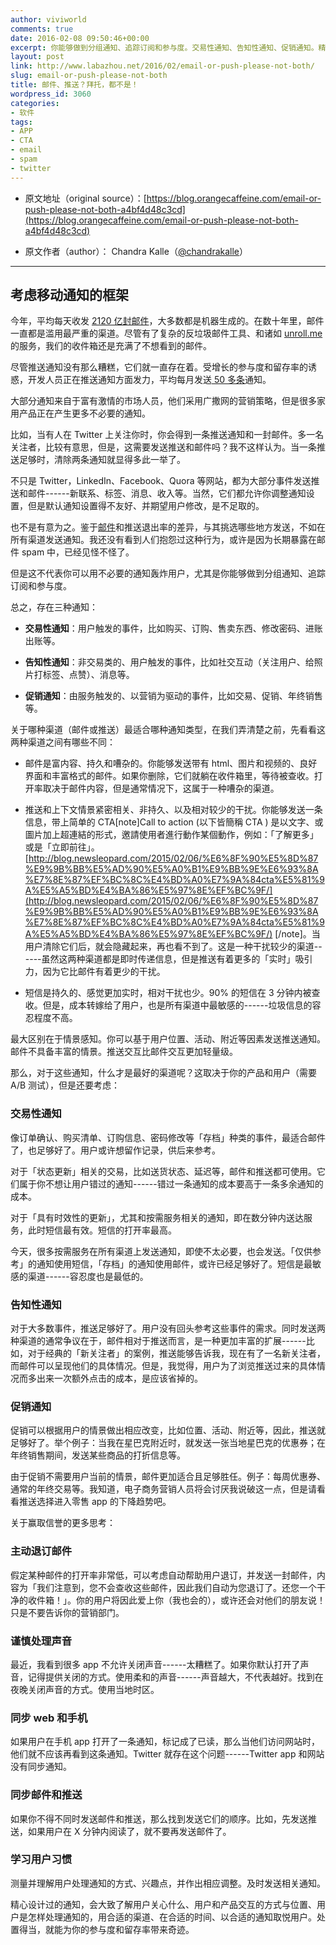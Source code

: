 ```yaml
---
author: viviworld
comments: true
date: 2016-02-08 09:50:46+00:00
excerpt: 你能够做到分组通知、追踪订阅和参与度。交易性通知、告知性通知、促销通知。精心设计过的通知，用合适的渠道、在合适的时间、以合适的通知取悦用户。处置得当，就能为你的参与度和留存率带来奇迹。
layout: post
link: http://www.labazhou.net/2016/02/email-or-push-please-not-both/
slug: email-or-push-please-not-both
title: 邮件、推送？拜托，都不是！
wordpress_id: 3060
categories:
- 软件
tags:
- APP
- CTA
- email
- spam
- twitter
---
```



	
  * 原文地址（original source）：[https://blog.orangecaffeine.com/email-or-push-please-not-both-a4bf4d48c3cd](https://blog.orangecaffeine.com/email-or-push-please-not-both-a4bf4d48c3cd)

	
  * 原文作者（author）： Chandra Kalle（[@chandrakalle](https://twitter.com/chandrakalle)）





* * *





## 考虑移动通知的框架


今年，平均每天收发 [2120 亿封邮件](http://www.radicati.com/wp/wp-content/uploads/2014/01/Email-Statistics-Report-2014-2018-Executive-Summary.pdf)，大多数都是机器生成的。在数十年里，邮件一直都是滥用最严重的渠道。尽管有了复杂的反垃圾邮件工具、和诸如 [unroll.me](https://unroll.me/) 的服务，我们的收件箱还是充满了不想看到的邮件。

尽管推送通知没有那么糟糕，它们就一直存在着。受增长的参与度和留存率的诱惑，开发人员正在推送通知方面发力，平均每月发送[ 50 多条](http://info.localytics.com/blog/2015-the-year-that-push-notifications-grew-up)通知。

大部分通知来自于富有激情的市场人员，他们采用广撒网的营销策略，但是很多家用产品正在产生更多不必要的通知。

比如，当有人在 Twitter 上关注你时，你会得到一条推送通知和一封邮件。多一名关注者，比较有意思，但是，这需要发送推送和邮件吗？我不这样认为。当一条推送足够时，清除两条通知就显得多此一举了。

不只是 Twitter，LinkedIn、Facebook、Quora 等网站，都为大部分事件发送推送和邮件------新联系、标签、消息、收入等。当然，它们都允许你调整通知设置，但是默认通知设置得不友好、并期望用户修改，是不足取的。

也不是有意为之。鉴于[邮件](http://www.labazhou.net/2015/01/email-the-good-parts/)和推送退出率的差异，与其挑选哪些地方发送，不如在所有渠道发送通知。我还没有看到人们抱怨过这种行为，或许是因为长期暴露在邮件 spam 中，已经见怪不怪了。

但是这不代表你可以用不必要的通知轰炸用户，尤其是你能够做到分组通知、追踪订阅和参与度。

总之，存在三种通知：



	
  * **交易性通知**：用户触发的事件，比如购买、订购、售卖东西、修改密码、进账出账等。

	
  * **告知性通知**：非交易类的、用户触发的事件，比如社交互动（关注用户、给照片打标签、点赞）、消息等。

	
  * **促销通知**：由服务触发的、以营销为驱动的事件，比如交易、促销、年终销售等。


关于哪种渠道（邮件或推送）最适合哪种通知类型，在我们弄清楚之前，先看看这两种渠道之间有哪些不同：

	
  * 邮件是富内容、持久和嘈杂的。你能够发送带有 html、图片和视频的、良好界面和丰富格式的邮件。如果你删除，它们就躺在收件箱里，等待被查收。打开率取决于邮件内容，但是通常情况下，这属于一种嘈杂的渠道。

	
  * 推送和上下文情景紧密相关、非持久、以及相对较少的干扰。你能够发送一条信息，带上简单的 CTA[note]Call to action (以下皆簡稱 CTA ) 是以文字、或圖片加上超連結的形式，邀請使用者進行動作某個動作，例如：「了解更多」或是「立即前往」。[http://blog.newsleopard.com/2015/02/06/%E6%8F%90%E5%8D%87%E9%9B%BB%E5%AD%90%E5%A0%B1%E9%BB%9E%E6%93%8A%E7%8E%87%EF%BC%8C%E4%BD%A0%E7%9A%84cta%E5%81%9A%E5%A5%BD%E4%BA%86%E5%97%8E%EF%BC%9F/](http://blog.newsleopard.com/2015/02/06/%E6%8F%90%E5%8D%87%E9%9B%BB%E5%AD%90%E5%A0%B1%E9%BB%9E%E6%93%8A%E7%8E%87%EF%BC%8C%E4%BD%A0%E7%9A%84cta%E5%81%9A%E5%A5%BD%E4%BA%86%E5%97%8E%EF%BC%9F/) [/note]。当用户清除它们后，就会隐藏起来，再也看不到了。这是一种干扰较少的渠道------虽然这两种渠道都是即时传递信息，但是推送有着更多的「实时」吸引力，因为它比邮件有着更少的干扰。

	
  * 短信是持久的、感觉更加实时，相对干扰也少。90% 的短信在 3 分钟内被查收。但是，成本转嫁给了用户，也是所有渠道中最敏感的------垃圾信息的容忍程度不高。


最大区别在于情景感知。你可以基于用户位置、活动、附近等因素发送推送通知。邮件不具备丰富的情景。推送交互比邮件交互更加轻量级。

那么，对于这些通知，什么才是最好的渠道呢？这取决于你的产品和用户（需要 A/B 测试），但是还要考虑：


### 交易性通知


像订单确认、购买清单、订购信息、密码修改等「存档」种类的事件，最适合邮件了，也足够好了。用户或许想留作记录，供后来参考。

对于「状态更新」相关的交易，比如送货状态、延迟等，邮件和推送都可使用。它们属于你不想让用户错过的通知------错过一条通知的成本要高于一条多余通知的成本。

对于「具有时效性的更新」，尤其和按需服务相关的通知，即在数分钟内送达服务，此时短信最有效。短信的打开率最高。

今天，很多按需服务在所有渠道上发送通知，即使不太必要，也会发送。「仅供参考」的通知使用短信，「存档」的通知使用邮件，或许已经足够好了。短信是最敏感的渠道------容忍度也是最低的。


### 告知性通知


对于大多数事件，推送足够好了。用户没有回头参考这些事件的需求。同时发送两种渠道的通常争议在于，邮件相对于推送而言，是一种更加丰富的扩展------比如，对于经典的「新关注者」的案例，推送能够告诉我，现在有了一名新关注者，而邮件可以呈现他们的具体情况。但是，我觉得，用户为了浏览推送过来的具体情况而多出来一次额外点击的成本，是应该省掉的。


### 促销通知


促销可以根据用户的情景做出相应改变，比如位置、活动、附近等，因此，推送就足够好了。举个例子：当我在星巴克附近时，就发送一张当地星巴克的优惠券；在年终销售期间，发送某些商品的打折信息等。

由于促销不需要用户当前的情景，邮件更加适合且足够胜任。例子：每周优惠券、通常的年终交易等。我知道，电子商务营销人员将会讨厌我说破这一点，但是请看看推送选择进入零售 app 的下降趋势吧。

关于赢取信誉的更多思考：


### 主动退订邮件


假定某种邮件的打开率非常低，可以考虑自动帮助用户退订，并发送一封邮件，内容为「我们注意到，您不会查收这些邮件，因此我们自动为您退订了。还您一个干净的收件箱！」。你的用户将因此爱上你（我也会的），或许还会对他们的朋友说！只是不要告诉你的营销部门。


### 谨慎处理声音


最近，我看到很多 app 不允许关闭声音------太糟糕了。如果你默认打开了声音，记得提供关闭的方式。使用柔和的声音------声音越大，不代表越好。找到在夜晚关闭声音的方式。使用当地时区。


### 同步 web 和手机


如果用户在手机 app 打开了一条通知，标记成了已读，那么当他们访问网站时，他们就不应该再看到这条通知。Twitter 就存在这个问题------Twitter app 和网站没有同步通知。


### 同步邮件和推送


如果你不得不同时发送邮件和推送，那么找到发送它们的顺序。比如，先发送推送，如果用户在 X 分钟内阅读了，就不要再发送邮件了。


### 学习用户习惯


测量并理解用户处理通知的方式、兴趣点，并作出相应调整。及时发送相关通知。

精心设计过的通知，会大致了解用户关心什么、用户和产品交互的方式与位置、用户是怎样处理通知的，用合适的渠道、在合适的时间、以合适的通知取悦用户。处置得当，就能为你的参与度和留存率带来奇迹。
